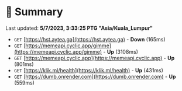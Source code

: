 # 📖 Summary
Last updated: **5/7/2023, 3:33:25 PTG "Asia/Kuala_Lumpur"**

- `GET` [https://hst.aytea.ga](https://hst.aytea.ga) - **Down** (165ms)
- `GET` [https://memeapi.cyclic.app/gimme](https://memeapi.cyclic.app/gimme) - **Up** (3108ms)
- `GET` [https://memeapi.cyclic.app](https://memeapi.cyclic.app) - **Up** (801ms)
- `GET` [https://klik.ml/health](https://klik.ml/health) - **Up** (431ms)
- `GET` [https://dumb.onrender.com](https://dumb.onrender.com) - **Up** (559ms)
